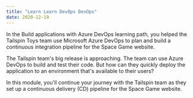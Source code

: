 ```yaml
---
title: "Learn Learn DevOps DevOps"
date: 2020-12-19
---
```

In the Build applications with Azure DevOps learning path, you helped the Tailspin Toys team use Microsoft Azure DevOps to plan and build a continuous integration pipeline for the Space Game website.

The Tailspin team's big release is approaching. The team can use Azure DevOps to build and test their code. But how can they quickly deploy the application to an environment that's available to their users?

In this module, you'll continue your journey with the Tailspin team as they set up a continuous delivery (CD) pipeline for the Space Game website.

